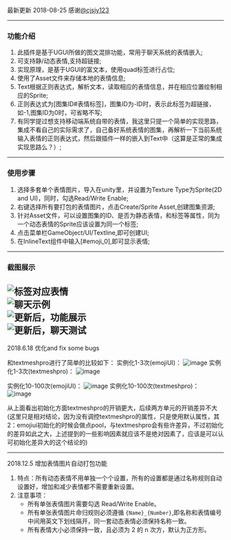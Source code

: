 ﻿最新更新 2018-08-25 感谢[@cjsjy123](https://github.com/cjsjy123)  
***

### **功能介绍**  
1. 此插件是基于UGUI所做的图文混排功能，常用于聊天系统的表情嵌入;
2. 可支持静/动态表情,支持超链接;
3. 实现原理，是基于UGUI的富文本，使用quad标签进行占位;
4. 使用了Asset文件来存储本地的表情信息;
5. Text根据正则表达式，解析文本，读取相应的表情信息，并在相应位置绘制相应的Sprite;
6. 正则表达式为[图集ID#表情标签]，图集ID为-ID时，表示此标签为超链接，如-1,图集ID为0时，可省略不写;
7. 有同学提过想支持移动端系统自带的表情，我这里只提一个简单的实现思路，集成不看自己的实际需求了，自己备好系统表情的图集，再解析一下当前系统输入表情的正则表达式，然后跟插件一样的嵌入到Text中（这算是正常的集成实现思路么？）;
---
### **使用步骤**  
1. 选择多套单个表情图片，导入在unity里，并设置为Texture Type为Sprite(2D and UI)，同时，勾选Read/Write Enable;
2. 右键选择所有要打包的表情图片，点击Create/Sprite Asset,创建图集资源;
3. 针对Asset文件，可以设置图集的ID、是否为静态表情，和标签等属性，同为一个动态表情的Sprite应该设置为同一个标签;
4. 点击菜单栏GameObject/UI/Textline,即可创建UI;
5. 在InlineText组件中输入[#emoji_0],即可显示表情;  
---  
### **截图展示**  
![ 标签对应表情](https://github.com/coding2233/TextInlineSprite/blob/master/ShotScreens/tw04_01.gif)  
![聊天示例](https://github.com/coding2233/TextInlineSprite/blob/master/ShotScreens/tw04_02.gif)  
![更新后，功能展示](https://github.com/coding2233/TextInlineSprite/blob/master/ShotScreens/text01.gif)  
![更新后，聊天测试](https://github.com/coding2233/TextInlineSprite/blob/master/ShotScreens/text02.jpg)   
---

2018.6.18
优化and fix some bugs

和textmeshpro进行了简单的比较如下：
实例化1-3次(emojiUI)：
![image](https://github.com/cjsjy123/TextInlineSprite/blob/master/ShotScreens/compare/EmojiUI_3items.png)
实例化1-3次(textmeshpro)：
![image](https://github.com/cjsjy123/TextInlineSprite/blob/master/ShotScreens/compare/textMeshPro_3items.png)

实例化10-100次(emojiUI)：
![image](https://github.com/cjsjy123/TextInlineSprite/blob/master/ShotScreens/compare/EmojiUI_multiitems.png)
实例化10-100次(textmeshpro)：
![image](https://github.com/cjsjy123/TextInlineSprite/blob/master/ShotScreens/compare/textMeshPro_multiitems.png)

从上面看出初始化方面textmeshpro的开销更大，后续两方单元的开销差异不大(这里只是相对结论，因为没有调控textmeshpro的属性，只是使用默认属性，其2：emojiui初始化的时候会做点pool，与textmeshpro会有些许差异，不过初始化的差异如此之大，上述提到的一些影响因素就应该不是绝对因素了，应该是可以认可初始化差异大的这个结论的)

---
2018.12.5
增加表情图片自动打包功能
1. 特点：所有动态表情不用单独一个个设置，所有的设置都是通过名称规则自动设置好，增加和减少表情都不需要重新设置。
2. 注意事项：
    - 所有单张表情图片需要勾选 Read/Write Enable。
    - 所有单张表情图片命归规则必须遵循 `{Name}_{Number}`,即名称和表情编号中间用英文下划线隔开，同一套动态表情必须保持名称一致。
    - 所有表情大小必须保持一致，且必须为 2 的 n 次方，默认为正方形。

